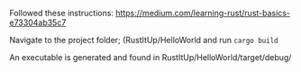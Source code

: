Followed these instructions:
https://medium.com/learning-rust/rust-basics-e73304ab35c7

Navigate to the project folder; (RustItUp/HelloWorld and run `cargo build`

An executable is generated and found in RustItUp/HelloWorld/target/debug/
